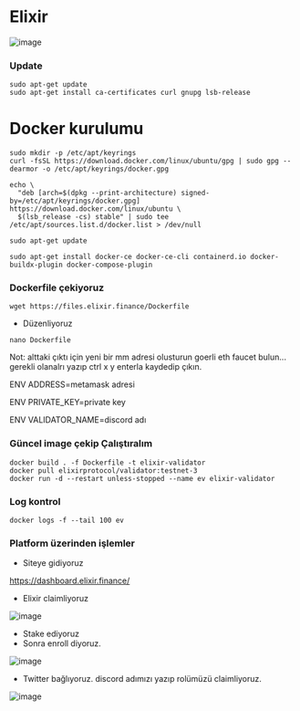 # Elixir
![image](https://github.com/molla202/Elixir/assets/91562185/99389634-3672-4d63-bd45-2f45533c38b6)

### Update
```
sudo apt-get update
sudo apt-get install ca-certificates curl gnupg lsb-release
```

# Docker kurulumu
```
sudo mkdir -p /etc/apt/keyrings
curl -fsSL https://download.docker.com/linux/ubuntu/gpg | sudo gpg --dearmor -o /etc/apt/keyrings/docker.gpg
```

```
echo \
  "deb [arch=$(dpkg --print-architecture) signed-by=/etc/apt/keyrings/docker.gpg] https://download.docker.com/linux/ubuntu \
  $(lsb_release -cs) stable" | sudo tee /etc/apt/sources.list.d/docker.list > /dev/null
```
```
sudo apt-get update
```
```
sudo apt-get install docker-ce docker-ce-cli containerd.io docker-buildx-plugin docker-compose-plugin
```


### Dockerfile çekiyoruz
```
wget https://files.elixir.finance/Dockerfile
```
- Düzenliyoruz
```
nano Dockerfile
```
Not: alttaki çıktı için yeni bir mm adresi olusturun goerli eth faucet bulun... gerekli olanalrı yazıp ctrl x y enterla kaydedip çıkın.

ENV ADDRESS=metamask adresi

ENV PRIVATE_KEY=private key

ENV VALIDATOR_NAME=discord adı

### Güncel image çekip Çalıştıralım
```
docker build . -f Dockerfile -t elixir-validator
docker pull elixirprotocol/validator:testnet-3
docker run -d --restart unless-stopped --name ev elixir-validator
```
### Log kontrol
```
docker logs -f --tail 100 ev
```
### Platform üzerinden işlemler

- Siteye gidiyoruz
 
https://dashboard.elixir.finance/

- Elixir claimliyoruz

![image](https://github.com/molla202/Elixir/assets/91562185/e13722d8-fc45-4428-a48e-877298bc5592)

- Stake ediyoruz
- Sonra enroll diyoruz.

![image](https://github.com/molla202/Elixir/assets/91562185/baf5f2b9-d5f3-4ce4-9ff5-138a63be2569)

- Twitter bağlıyoruz. discord adımızı yazıp rolümüzü claimliyoruz.

![image](https://github.com/molla202/Elixir/assets/91562185/53cdc0e9-830d-451e-b223-9661281bcc6b)


